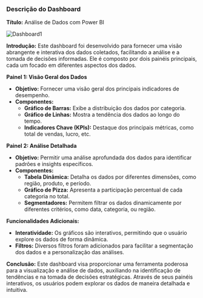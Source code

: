 ### Descrição do Dashboard

**Título:** Análise de Dados com Power BI


![Dashboard1](https://github.com/user-attachments/assets/fb5040e3-db9e-409f-a0a4-b8240b7cb035)


**Introdução:**
Este dashboard foi desenvolvido para fornecer uma visão abrangente e interativa dos dados coletados, facilitando a análise e a tomada de decisões informadas. Ele é composto por dois painéis principais, cada um focado em diferentes aspectos dos dados.


**Painel 1: Visão Geral dos Dados**
- **Objetivo:** Fornecer uma visão geral dos principais indicadores de desempenho.
- **Componentes:**
  - **Gráfico de Barras:** Exibe a distribuição dos dados por categoria.
  - **Gráfico de Linhas:** Mostra a tendência dos dados ao longo do tempo.
  - **Indicadores Chave (KPIs):** Destaque dos principais métricas, como total de vendas, lucro, etc.

**Painel 2: Análise Detalhada**
- **Objetivo:** Permitir uma análise aprofundada dos dados para identificar padrões e insights específicos.
- **Componentes:**
  - **Tabela Dinâmica:** Detalha os dados por diferentes dimensões, como região, produto, e período.
  - **Gráfico de Pizza:** Apresenta a participação percentual de cada categoria no total.
  - **Segmentadores:** Permitem filtrar os dados dinamicamente por diferentes critérios, como data, categoria, ou região.

**Funcionalidades Adicionais:**
- **Interatividade:** Os gráficos são interativos, permitindo que o usuário explore os dados de forma dinâmica.
- **Filtros:** Diversos filtros foram adicionados para facilitar a segmentação dos dados e a personalização das análises.

**Conclusão:**
Este dashboard visa proporcionar uma ferramenta poderosa para a visualização e análise de dados, auxiliando na identificação de tendências e na tomada de decisões estratégicas. Através de seus painéis interativos, os usuários podem explorar os dados de maneira detalhada e intuitiva.
